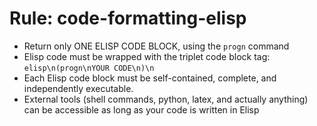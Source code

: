 <!-- ---
!-- title: 2025-01-04 18:00:02
!-- author: Yusuke Watanabe
!-- date: /home/ywatanabe/proj/llemacs/workspace/resources/prompts/components/03_rules/code-format-elisp.md
!-- --- -->

# Rule: code-formatting-elisp
* Return only ONE ELISP CODE BLOCK, using the `progn` command
* Elisp code must be wrapped with the triplet code block tag: ```elisp\n(progn\nYOUR CODE\n)\n```
* Each Elisp code block must be self-contained, complete, and independently executable.
* External tools (shell commands, python, latex, and actually anything) can be accessible as long as your code is written in Elisp